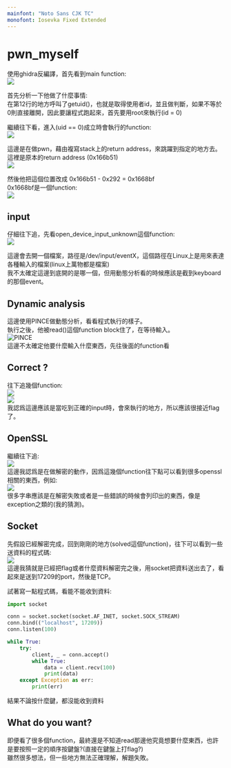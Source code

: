 ```yaml
---
mainfont: "Noto Sans CJK TC"
monofont: Iosevka Fixed Extended
---
```

# pwn_myself
使用ghidra反編譯，首先看到main function:  
![](imgs/main.png)  

首先分析一下他做了什麼事情:  
在第12行的地方呼叫了getuid()，也就是取得使用者id，並且做判斷，如果不等於0則直接離開，因此要讓程式跑起來，首先要用root來執行(id = 0)  

繼續往下看，進入(uid == 0)成立時會執行的function:  
![](imgs/pwn_myself.png)  

這邊是在做pwn，藉由複寫stack上的return address，來跳躍到指定的地方去。  
這裡是原本的return address (0x166b51)  
![](imgs/ret_addr.png)  

然後他把這個位置改成 0x166b51 - 0x292 = 0x1668bf  
0x1668bf是一個function:  
![](imgs/jump_here.png)  

## input
仔細往下追，先看open_device_input_unknown這個function:  
![](imgs/open_dev_inpu.png)  

這邊會去開一個檔案，路徑是/dev/input/eventX，這個路徑在Linux上是用來表達各種輸入的檔案(linux上萬物都是檔案)  
我不太確定這邊到底開的是哪一個，但用動態分析看的時候應該是截到keyboard的那個event。  

## Dynamic analysis
這邊使用PINCE做動態分析，看看程式執行的樣子。  
執行之後，他被read()這個function block住了，在等待輸入。  
![PINCE](imgs/block.png)  
這邊不太確定他要什麼輸入什麼東西，先往後面的function看  

## Correct ?
往下追幾個function:  
![](imgs/gotit.png)  
![](imgs/solved.png)  
我認爲這邊應該是當吃到正確的input時，會來執行的地方，所以應該很接近flag了。  

## OpenSSL
繼續往下追:  
![](imgs/decrypt.png)  
這邊我認爲是在做解密的動作，因爲這幾個function往下點可以看到很多openssl相關的東西，例如:  
![](imgs/openssl.png)  
很多字串應該是在解密失敗或者是一些錯誤的時候會列印出的東西，像是exception之類的(我的猜測)。  

## Socket
先假設已經解密完成，回到剛剛的地方(solved這個function)，往下可以看到一些送資料的程式碼:  
![](imgs/send.png)  
這邊我猜就是已經把flag或者什麼資料解密完之後，用socket把資料送出去了，看起來是送到17209的port，然後是TCP。  

試著寫一點程式碼，看能不能收到資料:
```py
import socket

conn = socket.socket(socket.AF_INET, socket.SOCK_STREAM)
conn.bind(("localhost", 17209))
conn.listen(100)

while True:
    try:
        client, _ = conn.accept()
        while True:
            data = client.recv(100)
            print(data)
    except Exception as err:
        print(err)
```
結果不論按什麼鍵，都沒能收到資料

## What do you want?
即便看了很多個function，最終還是不知道read那邊他究竟想要什麼東西，也許是要按照一定的順序按鍵盤?(直接在鍵盤上打flag?)  
雖然很多想法，但一些地方無法正確理解，解題失敗。
